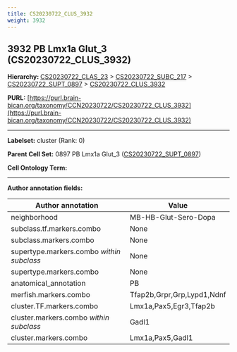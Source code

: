 ```yaml
---
title: CS20230722_CLUS_3932
weight: 3932
---
```

## 3932 PB Lmx1a Glut_3 (CS20230722_CLUS_3932)
<b>Hierarchy: </b>
[CS20230722_CLAS_23](../CS20230722_CLAS_23) >
[CS20230722_SUBC_217](../CS20230722_SUBC_217) >
[CS20230722_SUPT_0897](../CS20230722_SUPT_0897) >
[CS20230722_CLUS_3932](../CS20230722_CLUS_3932)

**PURL:** [https://purl.brain-bican.org/taxonomy/CCN20230722/CS20230722_CLUS_3932](https://purl.brain-bican.org/taxonomy/CCN20230722/CS20230722_CLUS_3932)

---


**Labelset:** cluster (Rank: 0)

**Parent Cell Set:** 0897 PB Lmx1a Glut_3 ([CS20230722_SUPT_0897](../CS20230722_SUPT_0897))



**Cell Ontology Term:** 

[MARKER GENES.]: #


---

[TRANSFERRED ANNOTATIONS.]: #


[AUTHOR ANNOTATION FIELDS.]: #


**Author annotation fields:**

| Author annotation | Value |
|-------------------|-------|
|neighborhood|MB-HB-Glut-Sero-Dopa|
|subclass.tf.markers.combo|None|
|subclass.markers.combo|None|
|supertype.markers.combo _within subclass_|None|
|supertype.markers.combo|None|
|anatomical_annotation|PB|
|merfish.markers.combo|Tfap2b,Grpr,Grp,Lypd1,Ndnf|
|cluster.TF.markers.combo|Lmx1a,Pax5,Egr3,Tfap2b|
|cluster.markers.combo _within subclass_|Gadl1|
|cluster.markers.combo|Lmx1a,Pax5,Gadl1|
